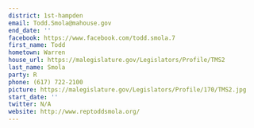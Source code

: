 ```yaml
---
district: 1st-hampden
email: Todd.Smola@mahouse.gov
end_date: ''
facebook: https://www.facebook.com/todd.smola.7
first_name: Todd
hometown: Warren
house_url: https://malegislature.gov/Legislators/Profile/TMS2
last_name: Smola
party: R
phone: (617) 722-2100
picture: https://malegislature.gov/Legislators/Profile/170/TMS2.jpg
start_date: ''
twitter: N/A
website: http://www.reptoddsmola.org/
---
```

